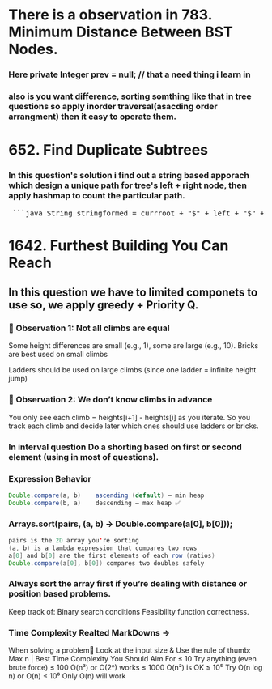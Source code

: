 # There is a observation in 783. Minimum Distance Between BST Nodes.
###  Here **private Integer prev = null;** // that a need thing i learn in 
###  also is you want difference,  sorting somthing like that in tree questions so apply inorder traversal(asacding order arrangment) then it easy to operate them.

#  652. Find Duplicate Subtrees 
###  In this question's solution i find out a string based apporach which design a unique path for tree's left + right node,          then apply hashmap to count the particular path.
<pre> ```java String stringformed = currroot + "$" + left + "$" + right; ``` </pre>

#  1642. Furthest Building You Can Reach
##  In this question we have to limited componets to use so, we apply greedy + Priority Q.
###  👀 Observation 1: Not all climbs are equal
Some height differences are small (e.g., 1), some are large (e.g., 10).
Bricks are best used on small climbs

Ladders should be used on large climbs (since one ladder = infinite height jump)
###  👀 Observation 2: We don’t know climbs in advance
You only see each climb = heights[i+1] - heights[i] as you iterate.
So you track each climb and decide later which ones should use ladders or bricks.

###  In interval question Do a shorting based on first or second element (using in most of questions).
###  Expression	Behavior
```java
Double.compare(a, b)	ascending (default) — min heap
Double.compare(b, a)	descending — max heap ✅
```
###  Arrays.sort(pairs, (a, b) -> Double.compare(a[0], b[0]));
```java
pairs is the 2D array you're sorting
(a, b) is a lambda expression that compares two rows
a[0] and b[0] are the first elements of each row (ratios)
Double.compare(a[0], b[0]) compares two doubles safely
```
###  Always sort the array first if you’re dealing with distance or position based problems.
Keep track of:
Binary search conditions
Feasibility function correctness.
###  Time Complexity Realted MarkDowns ->
When solving a problem📑 Look at the input size  & Use the rule of thumb:
Max n                |             Best Time Complexity You Should Aim For
≤ 10	                              Try anything (even brute force)
≤ 100	                              O(n³) or O(2ⁿ) works
≤ 1000	                            O(n²) is OK
≤ 10⁵	                              Try O(n log n) or O(n)
≤ 10⁶	                              Only O(n) will work
